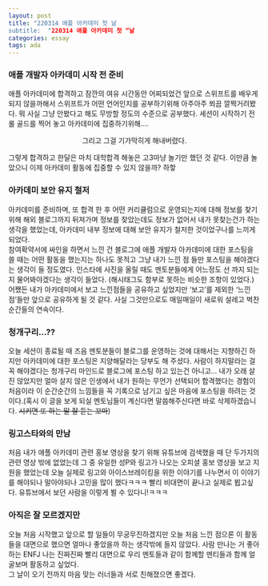 ```yaml
---
layout: post
title: "220314 애플 아카데미 첫 날
subtitle:  "220314 애플 아카데미 첫 “날
categories: essay
tags: ada
---
```

  
### 애플 개발자 아카데미 시작 전 준비  
  
애플 아카데미에 합격하고 잠깐의 여유 시간동안 어찌되었건 앞으로 스위프트를 배우게 되지 않을까해서 스위프트가 어떤 언어인지를 공부하기위해 아주아주 쬐끔 깔짝거려봤다. 뭐 사실 그냥 안봤다고 해도 무방할 정도의 수준으로 공부했다. 세션이 시작하기 전 롤 골드를 찍어 놓고 아카데미에 집중하기위해…. 

<center><![스크린샷 2022-03-15 오전 12 18 02](https://user-images.githubusercontent.com/45965405/158203601-7c222a10-79b0-4469-841f-6c3acc7dbdab.png)></center>
<center> 그리고 그걸 기가막히게 해내버렸다. </center>   

그렇게 합격하고 한달은 마치 대학합격 해놓은 고3마냥 놀기만 했던 것 같다. 이만큼 놀았으니 이제 아카데미 활동에 집중할 수 있지 않을까? 하핳  
  
### 아카데미 보안 유지 철저  
  
아카데미를 준비하며, 또 합격 한 후 어떤 커리큘럼으로 운영되는지에 대해 정보를 찾기위해 해외 블로그까지 뒤져가며 정보를 찾았는데도 정보가 없어서 내가 못찾는건가 하는 생각을 했었는데, 아카데미 내부 정보에 대해 보안 유지가 철저한 것이었구나를 느끼게 되었다.  
참여확약서에 싸인을 하면서 느낀 건 블로그에 애플 개발자 아카데미에 대한 포스팅을 쓸 때는 어떤 활동을 했는지는 하나도 못적고 그냥 내가 느낀 점 들만 포스팅을 해야겠다는 생각이 들 정도였다. 인스타에 사진을 올릴 때도 멘토분들에게 어느정도 선 까지 되는지 물어봐야겠다는 생각이 들었다. (해시태그도 함부로 못하는 비슷한 조항이 있었다.)  
어쨌든 내가 아카데미에서 보고 느낀점들을 공유하고 싶었지만 ‘보고’를 제외한 ‘느낀점’들만 앞으로 공유하게 될 것 같다. 사실 그것만으로도 매일매일이 새로워 설레고 벅찬 순간들의 연속이다.  
  
### 청개구리…??  
  
오늘 세션이 종료될 때 즈음 멘토분들이 블로그를 운영하는 것에 대해서는 지향하긴 하지만 아카데미에 대한 포스팅은 지양해달라는 당부도 해 주셨다. 사람이 하지말라는 걸 꼭 해야겠다는 청개구리 마인드로 블로그에 포스팅 하고 있는건 아니고… 내가 오래 살진 않았지만 얼마 살지 않은 인생에서 내가 원하는 무언가 선택되어 합격했다는 경험이 처음이라 이 순간순간의 느낌들을 꼭 기록으로 남기고 싶은 마음에 포스팅을 하려는 것이다.(혹시 이 글을 보게 되실 멘토님들이 계신다면 말씀해주신다면 바로 삭제하겠습니다. ~~시키면 또 하는 말 잘 듣는 꼬마~~)
  
### 링고스타와의 만남  
  
처음 내가 애플 아카데미 관련 홍보 영상을 찾기 위해 유튜브에 검색했을 때 단 두가지의 관련 영상 밖에 없었는데 그 중 유일한 성P와 링고가 나오는 오피셜 홍보 영상을 보고 지원을 했었는데 오늘 실제로 링고와 아이스브레이킹을 위한 이야기를 나누면서 이 이야기를 해야되나 말아야되나 고민을 많이 했다ㅋㅋㅋ 빨리 비대면이 끝나고 실제로 뵙고싶다. 유튜브에서 보던 사람을 이렇게 뵐 수 있다니!ㅋㅋㅋ  
  
### 아직은 잘 모르겠지만  
  
오늘 처음 시작했고 앞으로 할 일들이 무궁무진하겠지만 오늘 처음 느낀 점으론 이 활동들을 대면으로 했으면 얼마나 좋았을까 하는 생각밖에 들지 않았다. 사람 만나는 거 좋아하는 ENFJ 나는 진짜진짜 빨리 대면으로 우리 멘토들과 같이 함께할 멘티들과 함께 얼굴보며 활동하고 싶었다.  
그 날이 오기 전까지 마음 맞는 러너들과 서로 친해졌으면 좋겠다.  
